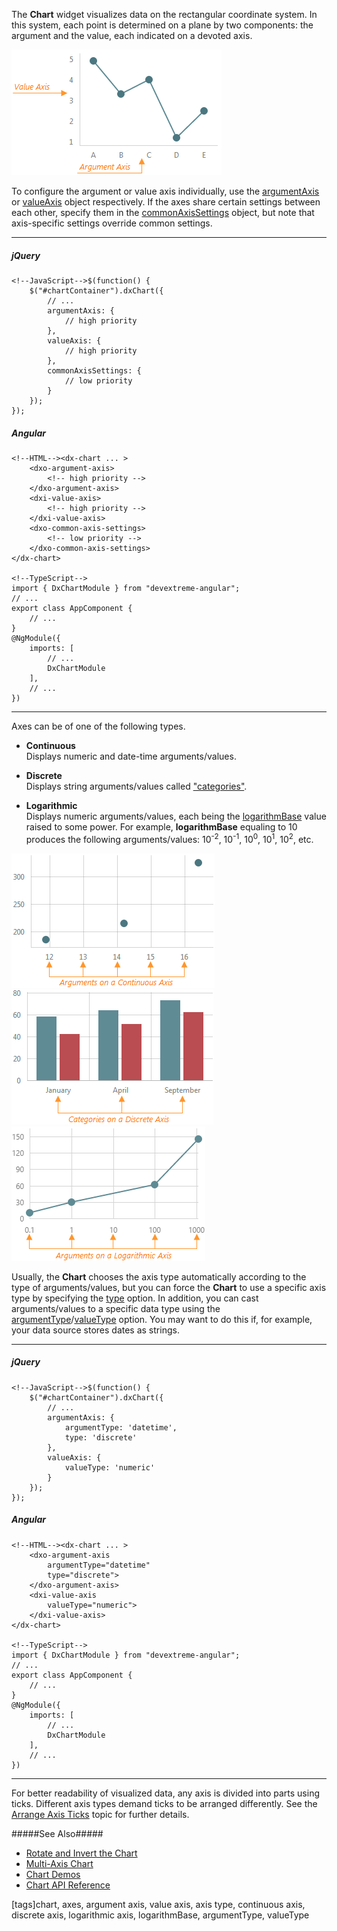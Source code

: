 The **Chart** widget visualizes data on the rectangular coordinate system. In this system, each point is determined on a plane by two components: the argument and the value, each indicated on a devoted axis.

![DevExtreme HTML5 JavaScript Charts Axis Axes](/images/ChartJS/visual_elements/axes.png)

To configure the argument or value axis individually, use the [argumentAxis](/api-reference/20%20Data%20Visualization%20Widgets/dxChart/1%20Configuration/argumentAxis '/Documentation/ApiReference/Data_Visualization_Widgets/dxChart/Configuration/argumentAxis/') or [valueAxis](/api-reference/20%20Data%20Visualization%20Widgets/dxChart/1%20Configuration/valueAxis '/Documentation/ApiReference/Data_Visualization_Widgets/dxChart/Configuration/valueAxis/') object respectively. If the axes share certain settings between each other, specify them in the [commonAxisSettings](/api-reference/20%20Data%20Visualization%20Widgets/dxChart/1%20Configuration/commonAxisSettings '/Documentation/ApiReference/Data_Visualization_Widgets/dxChart/Configuration/commonAxisSettings/') object, but note that axis-specific settings override common settings.

---
##### jQuery

    <!--JavaScript-->$(function() {
        $("#chartContainer").dxChart({
            // ...
            argumentAxis: {
                // high priority
            },
            valueAxis: {
                // high priority
            },
            commonAxisSettings: {
                // low priority
            }
        });
    });

##### Angular

    <!--HTML--><dx-chart ... >
        <dxo-argument-axis>
            <!-- high priority -->
        </dxo-argument-axis>
        <dxi-value-axis>
            <!-- high priority -->
        </dxi-value-axis>
        <dxo-common-axis-settings>
            <!-- low priority -->
        </dxo-common-axis-settings>
    </dx-chart>

    <!--TypeScript-->
    import { DxChartModule } from "devextreme-angular";
    // ...
    export class AppComponent {
        // ...
    }
    @NgModule({
        imports: [
            // ...
            DxChartModule
        ],
        // ...
    })

---

Axes can be of one of the following types.

- **Continuous**        
Displays numeric and date-time arguments/values.

- **Discrete**       
Displays string arguments/values called ["categories"](/api-reference/20%20Data%20Visualization%20Widgets/dxChart/1%20Configuration/argumentAxis/categories.md '/Documentation/ApiReference/Data_Visualization_Widgets/dxChart/Configuration/argumentAxis/#categories').

- **Logarithmic**       
Displays numeric arguments/values, each being the [logarithmBase](/api-reference/20%20Data%20Visualization%20Widgets/dxChart/1%20Configuration/argumentAxis/logarithmBase.md '/Documentation/ApiReference/Data_Visualization_Widgets/dxChart/Configuration/argumentAxis/#logarithmBase') value raised to some power. For example, **logarithmBase** equaling to 10 produces the following arguments/values: 10<sup>-2</sup>, 10<sup>-1</sup>, 10<sup>0</sup>, 10<sup>1</sup>, 10<sup>2</sup>, etc.

![DevExtreme HTML5 JavaScript Charts ContinuousArgumentAxis](/images/ChartJS/visual_elements/argument_axis_continuous.png)
![DevExtreme HTML5 JavaScript Charts DiscreteArgumentAxis](/images/ChartJS/visual_elements/argument_axis_discrete.png)
![DevExtreme HTML5 JavaScript Charts LogarithmicArgumentAxis](/images/ChartJS/visual_elements/argument_axis_logarithmic.png)

Usually, the **Chart** chooses the axis type automatically according to the type of arguments/values, but you can force the **Chart** to use a specific axis type by specifying the [type](/api-reference/20%20Data%20Visualization%20Widgets/dxChart/1%20Configuration/argumentAxis/type.md '/Documentation/ApiReference/Data_Visualization_Widgets/dxChart/Configuration/argumentAxis/#type') option. In addition, you can cast arguments/values to a specific data type using the [argumentType](/api-reference/20%20Data%20Visualization%20Widgets/dxChart/1%20Configuration/argumentAxis/argumentType.md '/Documentation/ApiReference/Data_Visualization_Widgets/dxChart/Configuration/argumentAxis/#argumentType')/[valueType](/api-reference/20%20Data%20Visualization%20Widgets/dxChart/1%20Configuration/valueAxis/valueType.md '/Documentation/ApiReference/Data_Visualization_Widgets/dxChart/Configuration/valueAxis/#valueType') option. You may want to do this if, for example, your data source stores dates as strings. 

---
##### jQuery

    <!--JavaScript-->$(function() {
        $("#chartContainer").dxChart({
            // ...
            argumentAxis: {
                argumentType: 'datetime',
                type: 'discrete'
            },
            valueAxis: {
                valueType: 'numeric'
            }
        });
    });

##### Angular

    <!--HTML--><dx-chart ... >
        <dxo-argument-axis
            argumentType="datetime"
            type="discrete">
        </dxo-argument-axis>
        <dxi-value-axis
            valueType="numeric">
        </dxi-value-axis>
    </dx-chart>

    <!--TypeScript-->
    import { DxChartModule } from "devextreme-angular";
    // ...
    export class AppComponent {
        // ...
    }
    @NgModule({
        imports: [
            // ...
            DxChartModule
        ],
        // ...
    })
    
---

For better readability of visualized data, any axis is divided into parts using ticks. Different axis types demand ticks to be arranged differently. See the [Arrange Axis Ticks](/concepts/05%20Widgets/Chart/20%20Axes/10%20Arrange%20Axis%20Ticks '/Documentation/Guide/Widgets/Chart/Axes/Arrange_Axis_Ticks/') topic for further details.

#####See Also#####
- [Rotate and Invert the Chart](/concepts/05%20Widgets/Chart/90%20Rotate%20and%20Invert%20the%20Chart.md '/Documentation/Guide/Widgets/Chart/Rotate_and_Invert_the_Chart/')
- [Multi-Axis Chart](/concepts/05%20Widgets/Chart/20%20Axes/70%20Multi-Axis%20Chart.md '/Documentation/Guide/Widgets/Chart/Axes/Multi-Axis_Chart/')
- [Chart Demos](https://js.devexpress.com/Demos/WidgetsGallery/Demo/Charts/LogarithmicAxis/jQuery/Light)
- [Chart API Reference](/api-reference/20%20Data%20Visualization%20Widgets/dxChart '/Documentation/ApiReference/Data_Visualization_Widgets/dxChart/')

[tags]chart, axes, argument axis, value axis, axis type, continuous axis, discrete axis, logarithmic axis, logarithmBase, argumentType, valueType